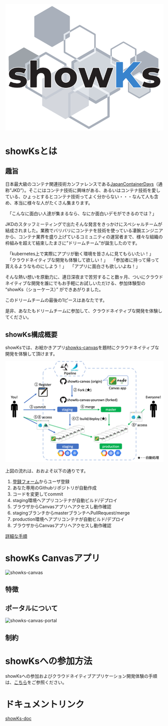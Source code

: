 ![showKs logo](./images/showKs_logo.png)

# showKsとは

## 趣旨

日本最大級のコンテナ関連技術カンファレンスである[JapanContainerDays](http://containerdays.jp/)（通称”JKD”）。そこにはコンテナ技術に興味がある、あるいはコンテナ技術を愛している、ひょっとするとコンテナ技術ってよく分からない・・・なんて人も含め、本当に様々な人がたくさん集まります。

　「こんなに面白い人達が集まるなら、なにか面白いデモができるのでは？」
 
JKDのスタッフミーティングで出たそんな発言をきっかけにスペシャルチームが結成されました。業務でバリバリにコンテナを技術を使っている凄腕エンジニアから、コンテナ業界を盛り上げているコミュニティの運営者まで、様々な組織の枠組みを超えて結束したまさに”ドリームチーム”が誕生したのです。

　「kubernetes上で実際にアプリが動く環境を皆さんに見てもらいたい！」
　「クラウドネイティブな開発も体験して欲しい！」
　「参加者に持って帰って貰えるようなものにしよう！」
　「アプリに面白さも欲しいよね！」

そんな熱い想いを原動力に、連日深夜まで苦労すること数ヶ月、ついにクラウドネイティブな開発を誰にでもお手軽にお試しいただける、参加体験型の “showKs（ショーケース）” ができあがりました。

このドリームチームの最後の1ピースはあなたです。

是非、あなたもドリームチームに参加して、クラウドネイティブな開発を体験してください。

## showKs構成概要

showKsでは、お絵かきアプリ[showks-canvas](https://github.com/containerdaysjp/showks-canvas)を題材にクラウドネイティブな開発を体験して頂けます。

![architecture simple](./images/architecture_simple.png)

上図の流れは、おおよそ以下の通りです。

1. [登録フォーム](http://form.stg.showks.containerdays.jp/projects/new)からユーザ登録
2. あなた専用のGithubリポジトリが自動作成
3. コードを変更してcommit
4. staging環境へアプリコンテナが自動ビルド/デプロイ
5. ブラウザからCanvasアプリへアクセスし動作確認
6. stagingブランチからmasterブランチへPullRequest/merge
7. production環境へアプリコンテナが自動ビルド/デプロイ
8. ブラウザからCanvasアプリへアクセスし動作確認

[詳細な手順](#showKsへの参加方法)

# showKs Canvasアプリ

![showks-canvas](./images/showks-canvas.png)

## 特徴

## ポータルについて

![showks-canvas-portal](./images/showks-canvas.png)

## 制約

# showKsへの参加方法

showKsへの参加およびクラウドネイティブアプリケーション開発体験の手順は、[こちら](./howToJoin.md)をご参照ください。  

# ドキュメントリンク

[showKs-doc](https://github.com/containerdaysjp/showks-docs)


